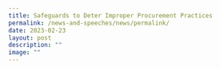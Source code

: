 ```yaml
---
title: Safeguards to Deter Improper Procurement Practices
permalink: /news-and-speeches/news/permalink/
date: 2023-02-23
layout: post
description: ""
image: ""
---
```

